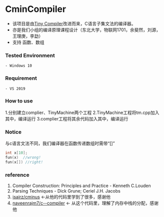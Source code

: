 # CminCompiler
* 该项目是由[Tiny Compiler](http://www.cs.sjsu.edu/faculty/louden/cmptext/)改进而来，C语言子集文法的编译器。
* 亦是我们小组的编译原理课程设计（东北大学，物联网1701，余斐然，刘源，王理庚，李勐）
* 支持 函数、数组
### Tested Environment
	- Windows 10 

### Requirement
	- VS 2019

### How to use
1.分别建立complier、TinyMachine两个工程
2.TinyMachine工程将tm.cpp加入其中，编译运行
3.complier工程将其余代码加入其中，编译运行

### Notice 
与c语言文法不同，我们编译器在函数传递数组时需带“[]”
``` c
int x[10];
fun(x)  //wrong!
fun(x[]) //right!
```

 ### reference 
 1. Compiler Construction: Principles and Practice - Kenneth C.Louden
 2. Parsing Techniques - Dick Grune; Ceriel J.H. Jacobs
 3. [isairz/cminus](https://github.com/isairz/cminus) <-从他的代码里学到了很多，感谢他
 4. [naveenrajm7/c--compiler](https://github.com/naveenrajm7/c--compiler) <- 从这个代码里，理解了内存中栈的分配，感谢他
